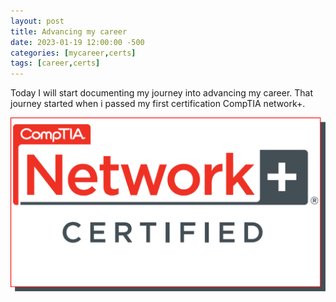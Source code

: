 ```yaml
---
layout: post
title: Advancing my career
date: 2023-01-19 12:00:00 -500
categories: [mycareer,certs]
tags: [career,certs]
---
```


Today I will start documenting my journey into advancing my career. That journey started when i passed my first certification CompTIA network+.  

![cert](/assets/img/nplus2.png)